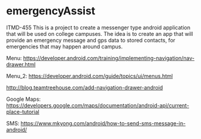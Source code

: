 # emergencyAssist
ITMD-455
This is a project to create a messenger type android application that will be used on college campuses.
The idea is to create an app that will provide an emergency message and gps data to stored contacts,
for emergencies that may happen around campus.

Menu: https://developer.android.com/training/implementing-navigation/nav-drawer.html

Menu_2: https://developer.android.com/guide/topics/ui/menus.html

http://blog.teamtreehouse.com/add-navigation-drawer-android

Google Maps: https://developers.google.com/maps/documentation/android-api/current-place-tutorial

SMS: https://www.mkyong.com/android/how-to-send-sms-message-in-android/